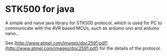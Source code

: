 # STK500 for java

A simple and naive java library for STK500 protocol,
which is used for PC to communicate with the AVR based MCUs,
such as arduino uno and arduino nano..

See [http://www.atmel.com/images/doc2591.pdf](http://www.atmel.com/images/doc2591.pdf) for the details of the protocol.
